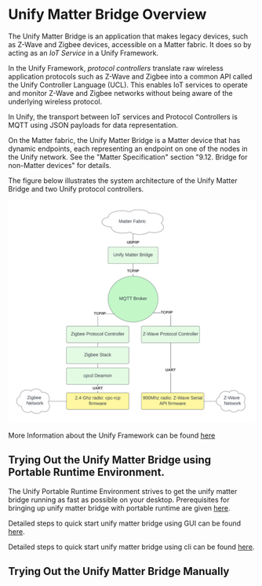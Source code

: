 # Unify Matter Bridge Overview

The Unify Matter Bridge is an application that makes legacy devices, such as
Z-Wave and Zigbee devices, accessible on a Matter fabric. It does so by acting
as an _IoT Service_ in a Unify Framework.

In the Unify Framework, _protocol controllers_ translate raw wireless
application protocols such as Z-Wave and Zigbee into a common API called the
Unify Controller Language (UCL). This enables IoT services to operate and
monitor Z-Wave and Zigbee networks without being aware of the underlying
wireless protocol.

In Unify, the transport between IoT services and Protocol Controllers is MQTT
using JSON payloads for data representation.

On the Matter fabric, the Unify Matter Bridge is a Matter device that has
dynamic endpoints, each representing an endpoint on one of the nodes in the
Unify network. See the "Matter Specification" section "9.12. Bridge for
non-Matter devices" for details.

The figure below illustrates the system architecture of the Unify Matter Bridge
and two Unify protocol controllers.

![UnifyMatterBridgeSystem](UnifyMatterSystem.png)

More Information about the Unify Framework can be found
[here](https://siliconlabs.github.io/UnifySDK/doc/UnifySDK.html)

## Trying Out the Unify Matter Bridge using Portable Runtime Environment.

The Unify Portable Runtime Environment strives to get the unify matter bridge running as fast as
possible on your desktop. Prerequisites for bringing up unify matter bridge with portable runtime
are given [here](https://siliconlabs.github.io/UnifySDK/portable_runtime/readme_user_cli.html).

Detailed steps to quick start unify matter bridge using GUI can be found [here](https://siliconlabs.github.io/UnifySDK/portable_runtime/readme_user_gui.html).

Detailed steps to quick start unify matter bridge using cli can be found [here](https://siliconlabs.github.io/UnifySDK/portable_runtime/readme_user_cli.html#Unify-Matter-Bridge-selection).

## Trying Out the Unify Matter Bridge Manually

